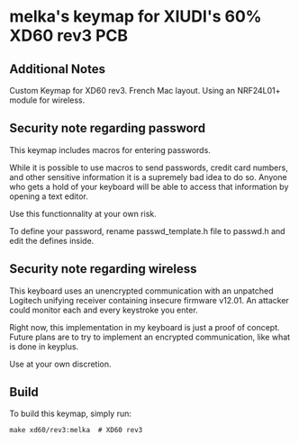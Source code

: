 # melka's keymap for XIUDI's 60% XD60 rev3 PCB

## Additional Notes
Custom Keymap for XD60 rev3. French Mac layout. Using an NRF24L01+ module for wireless.

## Security note regarding password
This keymap includes macros for entering passwords.

While it is possible to use macros to send passwords, credit card numbers,
and other sensitive information it is a supremely bad idea to do so. Anyone who gets a hold
of your keyboard will be able to access that information by opening a text editor.

Use this functionnality at your own risk.

To define your password, rename passwd_template.h file to passwd.h and edit the defines inside.

## Security note regarding wireless
This keyboard uses an unencrypted communication with an unpatched Logitech unifying receiver 
containing insecure firmware v12.01. An attacker could monitor each and every keystroke you enter.

Right now, this implementation in my keyboard is just a proof of concept. Future plans are to try
to implement an encrypted communication, like what is done in keyplus.

Use at your own discretion.

## Build

To build this keymap, simply run:

    make xd60/rev3:melka  # XD60 rev3

